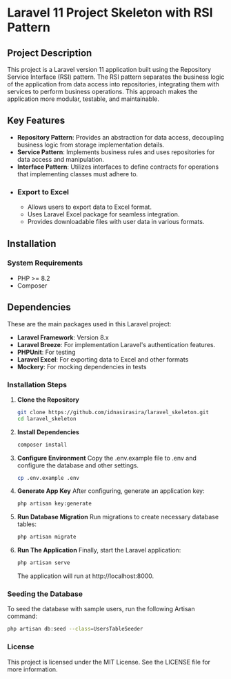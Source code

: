 # Laravel 11 Project Skeleton with RSI Pattern

## Project Description

This project is a Laravel version 11 application built using the Repository Service Interface (RSI) pattern. The RSI pattern separates the business logic of the application from data access into repositories, integrating them with services to perform business operations. This approach makes the application more modular, testable, and maintainable.

## Key Features

-   **Repository Pattern**: Provides an abstraction for data access, decoupling business logic from storage implementation details.
-   **Service Pattern**: Implements business rules and uses repositories for data access and manipulation.
-   **Interface Pattern**: Utilizes interfaces to define contracts for operations that implementing classes must adhere to.
-   ### Export to Excel
    -   Allows users to export data to Excel format.
    -   Uses Laravel Excel package for seamless integration.
    -   Provides downloadable files with user data in various formats.

## Installation

### System Requirements

-   PHP >= 8.2
-   Composer

## Dependencies

These are the main packages used in this Laravel project:

-   **Laravel Framework**: Version 8.x
-   **Laravel Breeze**: For implementation Laravel's authentication features.
-   **PHPUnit**: For testing
-   **Laravel Excel**: For exporting data to Excel and other formats
-   **Mockery**: For mocking dependencies in tests

### Installation Steps

1. **Clone the Repository**

    ```bash
    git clone https://github.com/idnasirasira/laravel_skeleton.git
    cd laravel_skeleton
    ```

2. **Install Dependencies**

    ```bash
    composer install
    ```

3. **Configure Environment**
   Copy the .env.example file to .env and configure the database and other settings.

    ```bash
    cp .env.example .env
    ```

4. **Generate App Key**
   After configuring, generate an application key:

    ```bash
    php artisan key:generate
    ```

5. **Run Database Migration**
   Run migrations to create necessary database tables:

    ```bash
    php artisan migrate
    ```

6. **Run The Application**
   Finally, start the Laravel application:

    ```bash
    php artisan serve
    ```

    The application will run at http://localhost:8000.

### Seeding the Database

To seed the database with sample users, run the following Artisan command:

```bash
php artisan db:seed --class=UsersTableSeeder
```

### License

This project is licensed under the MIT License. See the LICENSE file for more information.
